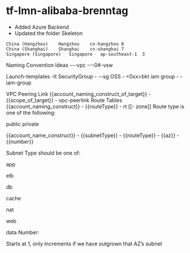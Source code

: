 # tf-lmn-alibaba-brenntag

- Added Azure Backend
- Updated the folder Skeleton

```
China (Hangzhou)	Hangzhou	cn-hangzhou	8
China (Shanghai)	Shanghai	cn-shanghai	7
Singapore (Singapore)	Singapore	ap-southeast-1	3
```

Naming Convention Ideas
<cust>-<env>-<region>-vpc
<cust>-<env>-<az>-0#-vsw

Launch-templates <name>-lt
SecurityGroup - <cust>-<env>-sg
OSS - <cust><reg><0xx><purpose>bkt
iam group - <name>-iam-group

VPC Peering Link	{{account_naming_construct_of_target}} - {{scope_of_target}} - vpc-peerlink
Route Tables	{{account_naming_construct}} - {{routeType}} - rt  [[-  zone]]  Route type is one of the following:

public
private

{{account_name_construct}} - {{subnetType}} - {{routeType}} - {{az}} - {{number}}

Subnet Type should be one of:

app

elb

db

cache

nat

web

data
Number:

Starts at 1, only increments if we have outgrown that AZ’s subnet
